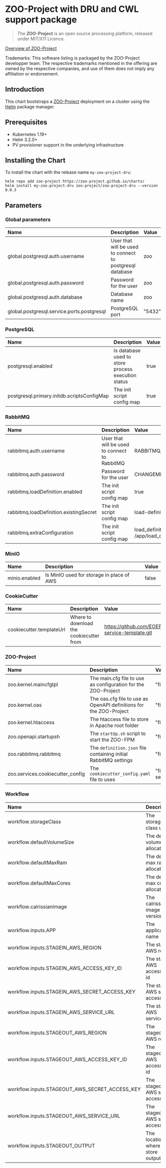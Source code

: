 # ZOO-Project with DRU and CWL support package

> The **ZOO-Project** is an open source processing platform, released under MIT/X11 Licence.

[Overview of ZOO-Project](http://zoo-project.org)

Trademarks: This software listing is packaged by the ZOO-Project developper team. The respective trademarks mentioned in the offering are owned by the respective companies, and use of them does not imply any affiliation or endorsement.

## Introduction

This chart bootstraps a [ZOO-Project](http://zoo-project.org) deployment on a cluster using the [Helm](https://helm.sh/) package manager.

## Prerequisites

 * Kubernetes 1.19+
 * Helm 3.2.0+
 * PV provisioner support in the underlying infrastructure

## Installing the Chart

To install the chart with the release name `my-zoo-project-dru`:

````
helm repo add zoo-project https://zoo-project.github.io/charts/
helm install my-zoo-project-dru zoo-project/zoo-project-dru --version 0.0.3
````

## Parameters

### Global parameters

| Name                                       | Description                                              | Value                    |
|:-------------------------------------------|:---------------------------------------------------------|:-------------------------|
| global.postgresql.auth.username            | User that will be used to connect to postgresql database | zoo                      |
| global.postgresql.auth.password            | Password for the user                                    | zoo                      |
| global.postgresql.auth.database            | Database name                                            | zoo                      |
| global.postgresql.service.ports.postgresql | PostgreSQL port                                          | "5432"                   |

### PostgreSQL

| Name                                       | Description                                              | Value                    |
|:-------------------------------------------|:---------------------------------------------------------|:-------------------------|
| postgresql.enabled                         | Is database used to store process execution status       | true                     |
| postgresql.primary.initdb.scriptsConfigMap | The init script config map                               | true                     |


### RabbitMQ

| Name                                       | Description                                              | Value                                        |
|:-------------------------------------------|:---------------------------------------------------------|:---------------------------------------------|
| rabbitmq.auth.username                     | User that will be used to connect to RabbitMQ            | RABBITMQ_USERNAME                            |
| rabbitmq.auth.password                     | Password for the user                                    | CHANGEME                                     |
| rabbitmq.loadDefinition.enabled            | The init script config map                               | true                                         |
| rabbitmq.loadDefinition.existingSecret     | The init script config map                               | load-definition                              |
| rabbitmq.extraConfiguration                | The init script config map                               | load_definitions = /app/load_definition.json |

### MinIO

| Name          | Description                                          | Value |
|:--------------|:-----------------------------------------------------|:------|
| minio.enabled | Is MinIO used for storage in place of AWS            | false |

### CookieCutter

| Name                     | Description                                          | Value                                               |
|:-------------------------|:-----------------------------------------------------|:----------------------------------------------------|
| cookiecutter.templateUrl | Where to download the cookiecutter from              | https://github.com/EOEPCA/proc-service-template.git |

### ZOO-Project

| Name                             | Description                                                        | Value                                                |
|:---------------------------------|:-------------------------------------------------------------------|:-----------------------------------------------------|
| zoo.kernel.maincfgtpl            | The main.cfg file to use as configuration for the ZOO-Project      | "files/zoo-kernel/main.cfg.tpl"                      |
| zoo.kernel.oas                   | The oas.cfg file to use as OpenAPI definitions for the ZOO-Project | "files/zoo-kernel/oas.cfg"                           |
| zoo.kernel.htaccess              | The htaccess file to store in Apache root folder                   | "files/zoo-kernel/htaccess"                          |
| zoo.openapi.startupsh            | The `startUp.sh` script to start the ZOO-FPM                       | "files/openapi/server/startUp.sh"                    |
| zoo.rabbitmq.rabbitmq            | The `definition.json` file containing initial RabbitMQ settings    | "files/rabbitmq/definitions.json"                    |
| zoo.services.cookiecutter_config | The `cookiecutter_config.yaml` file to uses                        | "files/zoo-services/assets/cookiecutter_config.yaml" |

### Workflow

| Name                                           | Description                        | Value                                                                 |
|:-----------------------------------------------|:-----------------------------------|:----------------------------------------------------------------------|
| workflow.storageClass                          | The storage class used             | standard                                                              |
| workflow.defaultVolumeSize                     | The default volume size allocated  | 10190                                                                 |
| workflow.defaultMaxRam                         | The default max ram allocated      | 1024                                                                  |
| workflow.defaultMaxCores                       | The default max cores allocated    | 2                                                                     |
| workflow.calrissianImage                       | The calrissian image version       | "terradue/calrissian:0.12.0"                                          |
| workflow.inputs.APP                            | The application name               | zoo-project-dru                                                       |
| workflow.inputs.STAGEIN_AWS_REGION             | The stagein AWS region             | RegionOne                                                             |
| workflow.inputs.STAGEIN_AWS_ACCESS_KEY_ID      | The stagein AWS access key id      | minio-admin                                                           |
| workflow.inputs.STAGEIN_AWS_SECRET_ACCESS_KEY  | The stagein AWS secret access key  | minio-secret-password                                                 |
| workflow.inputs.STAGEIN_AWS_SERVICE_URL        | The stagein AWS service url        | http://zoo-project-dru-minio.zp.svc.cluster.local:9000                |
| workflow.inputs.STAGEOUT_AWS_REGION            | The stageout AWS region            | RegionOne                                                             |
| workflow.inputs.STAGEOUT_AWS_ACCESS_KEY_ID     | The stageout AWS access key id     | minio-admin                                                           |
| workflow.inputs.STAGEOUT_AWS_SECRET_ACCESS_KEY | The stageout AWS secret access key | minio-secret-password                                                 |
| workflow.inputs.STAGEOUT_AWS_SERVICE_URL       | The stageout AWS secret access key | [minio-admin](http://zoo-project-dru-minio.zp.svc.cluster.local:9000) |
| workflow.inputs.STAGEOUT_OUTPUT                | The location where to store output | s3://processingresults                                                |






